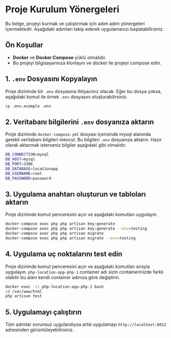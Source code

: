 # Proje Kurulum Yönergeleri

Bu belge, projeyi kurmak ve çalıştırmak için adım adım yönergeleri içermektedir. Aşağıdaki adımları takip ederek uygulamanızı başlatabilirsiniz.

## Ön Koşullar

- **Docker** ve **Docker Compose** yüklü olmalıdır.
- Bu projeyi bilgisayarınıza klonlayın ve docker ile projeyi compose edin.

## 1. `.env` Dosyasını Kopyalayın

Proje dizininde bir `.env` dosyasına ihtiyacınız olacak. Eğer bu dosya yoksa, aşağıdaki komut ile örnek `.env` dosyasını oluşturabilirsiniz.

```bash
cp .env.example .env
```


## 2. Veritabanı bilgilerini `.env` dosyanıza aktarın

Proje dizininde `docker-compose.yml` dosyası içerisinde mysql alanında gerekli veritabanı bilgileri mevcut. Bu bilgileri `.env` dosyanıza aktarın. Hazır olarak aktarmak isterseniz bilgiler aşağıdaki gibi olmalıdır.

```bash
DB_CONNECTION=mysql
DB_HOST=mysql
DB_PORT=3306
DB_DATABASE=locationapp
DB_USERNAME=root
DB_PASSWORD=password
```
## 3. Uygulama anahtarı oluşturun ve tabloları aktarın

Proje dizininde komut penceresini açın ve aşağıdaki komutları uygulayın.

```bash
docker-compose exec php php artisan key:generate
docker-compose exec php php artisan key:generate --env=testing
docker-compose exec php php artisan migrate
docker-compose exec php php artisan migrate --env=testing
```

## 4. Uygulama uç noktalarını test edin

Proje dizininde komut penceresini açın ve aşağıdaki komutları sırayla uygulayın.
`php-location-app-php-1` container adı sizin containerinizde farklı olabilir bu alanı kendi container adınıza göre değiştirin.

```bash
docker exec -it php-location-app-php-1 bash
cd /var/www/html
php artisan test
```

## 5. Uygulamayı çalıştırın

Tüm adımlar sorunsuz uygulandıysa artık uygulamayı `http://localhost:8012` adresinden görüntüleyebilirsiniz.